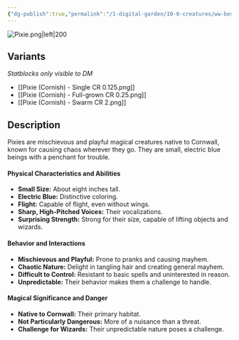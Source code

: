 ```yaml
---
{"dg-publish":true,"permalink":"/1-digital-garden/10-0-creatures/ww-bestiary/pixie-cornish/","tags":["#creature","beast"]}
---
```



![Pixie.png|left|200](/img/user/1%20DIGITAL%20GARDEN/10.0%20CREATURES/(Attachments)/WW%20Bestiary/Pixie.png)
## Variants
*Statblocks only visible to DM*
- [[Pixie (Cornish) - Single CR 0.125.png]]
- [[Pixie (Cornish) - Full-grown CR 0.25.png]]
- [[Pixie (Cornish) - Swarm CR 2.png]]

## Description

Pixies are mischievous and playful magical creatures native to Cornwall, known for causing chaos wherever they go. They are small, electric blue beings with a penchant for trouble.

#### Physical Characteristics and Abilities

* **Small Size:** About eight inches tall.
* **Electric Blue:** Distinctive coloring.
* **Flight:** Capable of flight, even without wings.
* **Sharp, High-Pitched Voices:** Their vocalizations.
* **Surprising Strength:** Strong for their size, capable of lifting objects and wizards.

#### Behavior and Interactions

* **Mischievous and Playful:** Prone to pranks and causing mayhem.
* **Chaotic Nature:** Delight in tangling hair and creating general mayhem.
* **Difficult to Control:** Resistant to basic spells and uninterested in reason.
* **Unpredictable:** Their behavior makes them a challenge to handle.

#### Magical Significance and Danger

* **Native to Cornwall:** Their primary habitat.
* **Not Particularly Dangerous:** More of a nuisance than a threat.
* **Challenge for Wizards:** Their unpredictable nature poses a challenge.